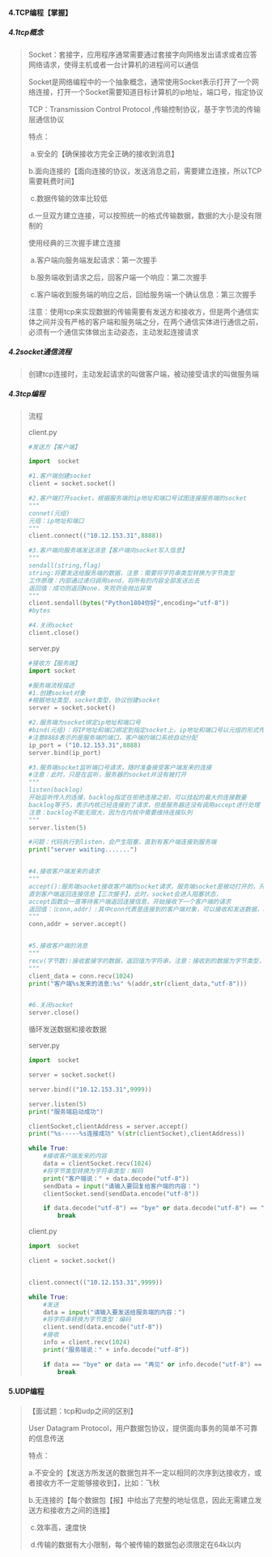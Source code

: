 #### 4.TCP编程【掌握】

##### 4.1tcp概念

> Socket：套接字，应用程序通常需要通过套接字向网络发出请求或者应答网络请求，使得主机或者一台计算机的进程间可以通信
>
> Socket是网络编程中的一个抽象概念，通常使用Socket表示打开了一个网络连接，打开一个Socket需要知道目标计算机的ip地址，端口号，指定协议
>
> TCP：Transmission  Control  Protocol ,传输控制协议，基于字节流的传输层通信协议
>
> 特点：
>
> ​	a.安全的【确保接收方完全正确的接收到消息】
>
> ​	b.面向连接的【面向连接的协议，发送消息之前，需要建立连接，所以TCP需要耗费时间】
>
> ​	c.数据传输的效率比较低
>
> ​	d.一旦双方建立连接，可以按照统一的格式传输数据，数据的大小是没有限制的
>
> 使用经典的三次握手建立连接
>
> ​	a.客户端向服务端发起请求：第一次握手
>
> ​	b.服务端收到请求之后，回客户端一个响应：第二次握手
>
> ​	c.客户端收到服务端的响应之后，回给服务端一个确认信息：第三次握手
>
> 注意：使用tcp来实现数据的传输需要有发送方和接收方，但是两个通信实体之间并没有严格的客户端和服务端之分，在两个通信实体进行通信之前，必须有一个通信实体做出主动姿态，主动发起连接请求

##### 4.2socket通信流程

> 创建tcp连接时，主动发起请求的叫做客户端，被动接受请求的叫做服务端

##### 4.3tcp编程

> 流程
>
> client.py
>
> ```python
> #发送方【客户端】
> 
> import  socket
> 
> #1.客户端创建socket
> client = socket.socket()
> 
> #2.客户端打开socket，根据服务端的ip地址和端口号试图连接服务端的socket
> """
> connet(元组)
> 元组：ip地址和端口
> """
> client.connect(("10.12.153.31",8888))
> 
> #3.客户端向服务端发送消息【客户端向socket写入信息】
> """
> sendall(string,flag)
> string:将要发送给服务端的数据，注意：需要将字符串类型转换为字节类型
> 工作原理：内部通过递归调用send，将所有的内容全部发送出去
> 返回值：成功则返回None，失败则会抛出异常
> """
> client.sendall(bytes("Python1804你好",encoding="utf-8"))
> #bytes
> 
> #4.关闭socket
> client.close()
> ```
>
> server.py
>
> ```python
> #接收方【服务端】
> import socket
> 
> #服务端流程描述
> #1.创建socket对象
> #根据地址类型，socket类型，协议创建socket
> server = socket.socket()
> 
> #2.服务端为socket绑定ip地址和端口号
> #bind(元组)：将IP地址和端口绑定到指定socket上，ip地址和端口号以元组的形式传参
> #注意8888表示的是服务端的端口，客户端的端口系统自动分配
> ip_port = ("10.12.153.31",8888)
> server.bind(ip_port)
> 
> #3.服务端socket监听端口号请求，随时准备接受客户端发来的连接
> #注意：此时，只是在监听，服务器的socket并没有被打开
> """
> listen(backlog)
> 开始监听传入的连接，backlog指定在拒绝连接之前，可以挂起的最大的连接数量
> backlog等于5，表示内核已经连接到了请求，但是服务器还没有调用accept进行处理
> 注意：backlog不能无限大，因为在内核中需要维持连接队列
> """
> server.listen(5)
> 
> #问题：代码执行到listen，会产生阻塞，直到有客户端连接到服务端
> print("server waiting.......")
> 
> 
> #4.接收客户端发来的请求
> """
> accept():服务端socket接收客户端的socket请求，服务端socket是被动打开的，开始接收客户端的请求
> 直到客户端返回连接信息【三次握手】，此时，socket会进入阻塞状态，
> accept函数会一直等待客户端返回连接信息，开始接收下一个客户端的请求
> 返回值：（conn,addr）:其中conn代表是连接到的客户端对象，可以接收和发送数据，addr代表的是连接到的客户端的地址
> """
> conn,addr = server.accept()
> 
> 
> #5.接收客户端的消息
> """
> recv(字节数):接收套接字的数据，返回值为字符串，注意：接收到的数据为字节类型，所以为了能够识别，需要转换为字符串
> """
> client_data = conn.recv(1024)
> print("客户端%s发来的消息:%s" %(addr,str(client_data,"utf-8")))
> 
> 
> #6.关闭socket
> server.close()
> ```
>
> 循环发送数据和接收数据
>
> server.py
>
> ```python
> import  socket
> 
> server = socket.socket()
> 
> server.bind(("10.12.153.31",9999))
> 
> server.listen(5)
> print("服务端启动成功")
> 
> clientSocket,clientAddress = server.accept()
> print("%s-----%s连接成功" %(str(clientSocket),clientAddress))
> 
> while True:
>     #接收客户端发来的内容
>     data = clientSocket.recv(1024)
>     #将字节类型转换为字符串类型：解码
>     print("客户端说：" + data.decode("utf-8"))
>     sendData = input("请输入要回复给客户端的内容：")
>     clientSocket.send(sendData.encode("utf-8"))
> 
>     if data.decode("utf-8") == "bye" or data.decode("utf-8") == "再见":
>         break
> ```
>
> client.py
>
> ```python
> import  socket
> 
> client = socket.socket()
> 
> 
> client.connect(("10.12.153.31",9999))
> 
> while True:
>     #发送
>     data = input("请输入要发送给服务端的内容：")
>     #将字符串转换为字节类型：编码
>     client.send(data.encode("utf-8"))
>     #接收
>     info = client.recv(1024)
>     print("服务端说：" + info.decode("utf-8"))
> 
>     if data == "bye" or data == "再见" or info.decode("utf-8") == "bye":
>         break
> ```

#### 5.UDP编程

> 【面试题：tcp和udp之间的区别】
>
> User Datagram  Protocol，用户数据包协议，提供面向事务的简单不可靠的信息传送
>
> 特点：
>
> ​	a.不安全的【发送方所发送的数据包并不一定以相同的次序到达接收方，或者接收方不一定能够接收到】，比如：飞秋
>
> ​	b.无连接的【每个数据包【报】中给出了完整的地址信息，因此无需建立发送方和接收方之间的连接】
>
> ​	c.效率高，速度快
>
> ​	d.传输的数据有大小限制，每个被传输的数据包必须限定在64k以内
>
> 